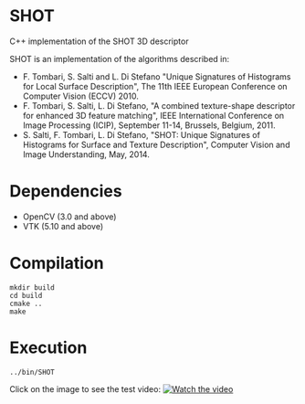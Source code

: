 # SHOT
C++ implementation of the SHOT 3D descriptor
	
SHOT is an implementation of the algorithms described in: 
* F. Tombari, S. Salti and L. Di Stefano "Unique Signatures of Histograms for Local Surface Description", The 11th IEEE European Conference on Computer Vision (ECCV) 2010.
* F. Tombari, S. Salti, L. Di Stefano, "A combined texture-shape descriptor for enhanced 3D feature matching", IEEE International Conference on Image Processing (ICIP), September 11-14, Brussels, Belgium, 2011.
* S. Salti, F. Tombari, L. Di Stefano, "SHOT: Unique Signatures of Histograms for Surface and Texture Description", Computer Vision and Image Understanding, May, 2014.


# Dependencies
* OpenCV (3.0 and above)
* VTK (5.10 and above)

# Compilation
```console
mkdir build
cd build
cmake ..
make
```
# Execution
```console
../bin/SHOT
```

Click on the image to see the test video:
[![Watch the video](https://i.imgur.com/pLNcP0I.png)](https://youtu.be/uKc07AzNMa0)